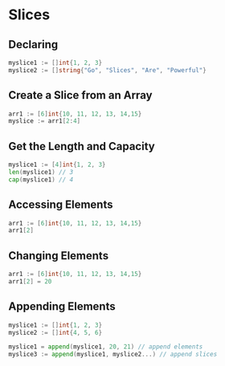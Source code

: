 # Slices

## Declaring

```go
myslice1 := []int{1, 2, 3}
myslice2 := []string{"Go", "Slices", "Are", "Powerful"}
```

## Create a Slice from an Array

```go
arr1 := [6]int{10, 11, 12, 13, 14,15}
myslice := arr1[2:4]
```

## Get the Length and Capacity

```go
myslice1 := [4]int{1, 2, 3}
len(myslice1) // 3
cap(myslice1) // 4
```

## Accessing Elements

```go
arr1 := [6]int{10, 11, 12, 13, 14,15}
arr1[2]
```

## Changing Elements

```go
arr1 := [6]int{10, 11, 12, 13, 14,15}
arr1[2] = 20
```

## Appending Elements

```go
myslice1 := []int{1, 2, 3}
myslice2 := []int{4, 5, 6}  

myslice1 = append(myslice1, 20, 21) // append elements
myslice3 := append(myslice1, myslice2...) // append slices
```